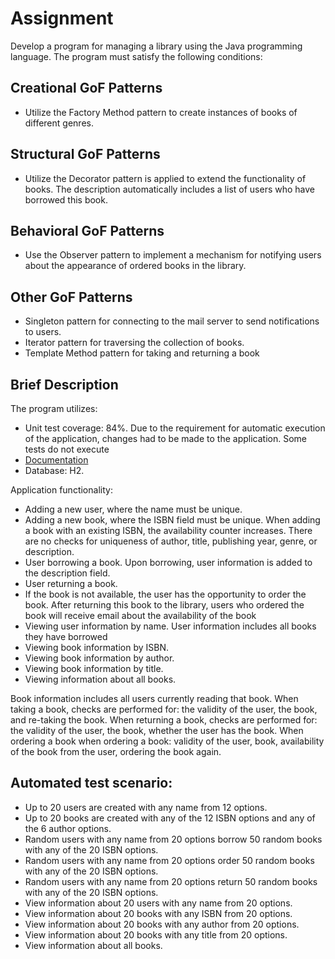 # Assignment

Develop a program for managing a library using the Java programming language. The program must satisfy the following conditions:

## Creational GoF Patterns
- Utilize the Factory Method pattern to create instances of books of different genres.

## Structural GoF Patterns
- Utilize the Decorator pattern is applied to extend the functionality of books. The description automatically includes a list of users who have borrowed this book.

## Behavioral GoF Patterns
- Use the Observer pattern to implement a mechanism for notifying users about the appearance of ordered books in the library.

## Other GoF Patterns
- Singleton pattern for connecting to the mail server to send notifications to users.
- Iterator pattern for traversing the collection of books.
- Template Method pattern for taking and returning a book

## Brief Description

The program utilizes:

- Unit test coverage: 84%. Due to the requirement for automatic execution of the application, changes had to be made to the application. Some tests do not execute
- [Documentation](http://localhost:8080/swagger-ui/index.html#/)
- Database: H2.

Application functionality:

- Adding a new user, where the name must be unique.
- Adding a new book, where the ISBN field must be unique. When adding a book with an existing ISBN, the availability counter increases. There are no checks for uniqueness of author, title, publishing year, genre, or description.
- User borrowing a book. Upon borrowing, user information is added to the description field.
- User returning a book.
- If the book is not available, the user has the opportunity to order the book. After returning this book to the library, users who ordered the book will receive email about the availability of the book
- Viewing user information by name. User information includes all books they have borrowed
- Viewing book information by ISBN.
- Viewing book information by author.
- Viewing book information by title.
- Viewing information about all books. 

Book information includes all users currently reading that book.
When taking a book, checks are performed for: the validity of the user, the book, and re-taking the book.
When returning a book, checks are performed for: the validity of the user, the book, whether the user has the book.
When ordering a book when ordering a book: validity of the user, book, availability of the book from the user, ordering the book again.

## Automated test scenario:
- Up to 20 users are created with any name from 12 options.
- Up to 20 books are created with any of the 12 ISBN options and any of the 6 author options.
- Random users with any name from 20 options borrow 50 random books with any of the 20 ISBN options.
- Random users with any name from 20 options order 50 random books with any of the 20 ISBN options.
- Random users with any name from 20 options return 50 random books with any of the 20 ISBN options.
- View information about 20 users with any name from 20 options.
- View information about 20 books with any ISBN from 20 options.
- View information about 20 books with any author from 20 options.
- View information about 20 books with any title from 20 options.
- View information about all books.